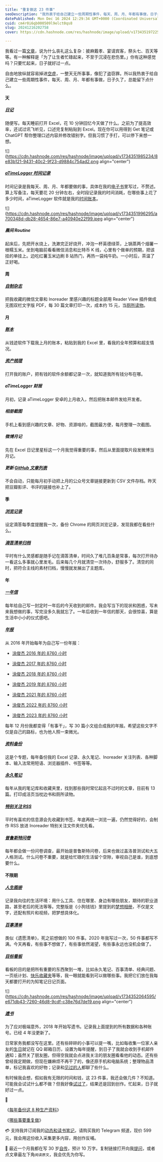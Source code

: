```yaml
---
title: "重复做这 23 件事"
seoDescription: "我热衷于给自己建立一些周期性事件，每天、周、月、年都有事做，日子久了，总能留下点什么。"
datePublished: Mon Dec 16 2024 12:29:34 GMT+0000 (Coordinated Universal Time)
cuid: cm4r0i6qb000509l9elct0qs8
slug: 20241216202758
cover: https://cdn.hashnode.com/res/hashnode/image/upload/v1734351972256/e15e4fc3-0bb8-4396-9fcf-6c2cf1e2a1c7.jpeg

---
```


我看过一篇[文章](https://www.chinakongzi.org/xsyj/xmcg/202306/t20230612_562171.htm)，说为什么丧礼这么复杂：披麻戴孝、宴请宾客，祭头七、百天等等。有一种解释是「为了让生者忙碌起来，不至于沉浸在悲伤里。」你有这种感觉吗？只要忙起来，日子就好过一点。

自由地放纵就容易掉进[空虚](https://mp.weixin.qq.com/s/l3CCKHEhsu4NWPrc20-rxA)，一整天无所事事，像犯了盗窃罪。所以我热衷于给自己建立一些周期性事件，每天、周、月、年都有事做，日子久了，总能留下点什么。

#### 天

##### [日记](https://mp.weixin.qq.com/s/OKI1YK1mMUjZmtwH9jVZ4g)

随便写。每天睡前打开 Excel，花 10 分钟回忆今天做了什么。之前为了提高效率，还试过讯飞听见，口述完复制粘贴到 Excel。现在你可以用得到 Get 笔记或 ChatGPT 帮你整理口述内容并修改错别字。但我习惯了手打，可以停下来想一想。

![](https://cdn.hashnode.com/res/hashnode/image/upload/v1734351985234/8e83b121-9431-40c2-9f23-d9884c754ad2.png align="center")

##### [aTimeLogger 时间记录](https://mp.weixin.qq.com/s/a--RLI5v2Bsp3IRkTvOnVw)

时间记录是我每天、周、月、年都要做的事，具体在我的[电子书](https://shijian.tujunjie.com/)里写过，不赘述。算上写备注，每天要花 20 分钟左右，全时段记录我的时间消耗，在哪些事上花了多少时间，aTimeLogger 软件就是我的[时间账本](https://sspai.com/post/47717)。

![](https://cdn.hashnode.com/res/hashnode/image/upload/v1734351996295/a700348d-db28-4654-86e7-a40940e22f99.jpeg align="center")

##### 晨间 Routine

起床后，先把开水烧上，洗漱完正好烧开，冲泡一杯英德绿茶，上锅蒸两个烟薯一根糯玉米。坐到电脑前看看微信消息和比特币 K 线，心里有个做单的预期，把该挂的单挂上。边吃红薯玉米边刷 B 站热门，再热一袋纯牛奶。一小时后，茶温了正好喝。

#### 周

##### [自制杂志](https://mp.weixin.qq.com/s/1U0lDunMaTlf99PZ8ObBdw)

把我收藏的微信文章和 Inoreader 里感兴趣的标题全部用 Reader View 插件做成无图双栏文字版 PDF，每 30 篇文章打印一次，成本约 15 元，当[厕所读物](https://mp.weixin.qq.com/s/bGVnicast59FvitvswOC2A)。

#### 月

##### [账本](https://mp.weixin.qq.com/s/DvOteRSF7ORTOXwHDi5CXQ)

从钱迹软件下载我上月的账本，粘贴到我的 Excel 里，看我的全年预算和超支情况。

##### [资产梳理](https://mp.weixin.qq.com/s/_zE5xmdvM5wBxsEKyjPeaQ)

打开我的账户，把有钱的软件余额都记录一次，就知道我所有钱分布在哪。

##### aTimeLogger 财报

月初，记录 aTimeLogger 安卓的上月收入，然后把账本邮件发给开发者。

##### 相册截图

手机上看到感兴趣的文章、好物、资源啥的，截图最方便，每月整理一次截图。

##### 微博月记

先在 Excel 日记里星标这一个月我觉得重要的事，然后从里面提取片段发微博当月记。

##### 更新 [GitHub 文章列表](https://github.com/CaiGeen/Hashnode-blog)

不会自动，只能每月初手动把上月的公众号文章链接更新到 CSV 文件存档。昨天把豆瓣影评、书评的链接也补上了。

#### 季

##### [浏览记录](https://mp.weixin.qq.com/s/927jLpckbcsKFwVH7QMddQ)

设定滴答每季度提醒我一次，备份 Chrome 的网页浏览记录，发现我都在看些什么。

##### [滴答清单归档](https://mp.weixin.qq.com/s/-8r9iDIbRzIibAR487fEyg)

平时有什么灵感都是随手记在滴答清单，时间久了堆几百条是常事，每次打开待办一看这么多事就心里发毛。后来每几个月就清空一次待办，舒服多了。清空的同时，把符合主线的素材归档，慢慢就发展出了主题库。

#### 年

##### [一年信](https://mp.weixin.qq.com/s/FJU-FQsbxubrVZ7G1T3Dxw)

每年给自己写一封定时一年后的今天收到的邮件。我会写当下的现状和困惑，写未来我想做的事，写完没多久我就忘了。一年后收到一年信的那天，会很惊喜，算是生活中小小的仪式感吧。

##### [年报](https://mp.weixin.qq.com/s/txiC0R1kBd9KKRDRIOocnw)

从 2016 年开始每年为自己写一份年报：

* [涂俊杰 2016 年的 8760 小时](https://mp.weixin.qq.com/s/mWGEtEBwOAlf6uFTNAKXAg)
    
* [涂俊杰 2017 年的 8760 小时](https://mp.weixin.qq.com/s?__biz=MzI3MzU5MDA1OQ==&mid=2247484438&idx=1&sn=70dc021c1d0ab16a86625f9bc9677c10&chksm=eb21b652dc563f44e43d0a3e4a2a360747f39dbca58e717c3a5abaff20fe53c561172c774ca0#rd)
    
* [涂俊杰 2018 年的 8760 小时](https://mp.weixin.qq.com/s/QZEl3droA1o3KP1RLooBqA)
    
* [涂俊杰 2019 年的 8760 小时](https://mp.weixin.qq.com/s?__biz=MzI3MzU5MDA1OQ==&mid=2247486123&idx=1&sn=1b7f16dd569747991fa2560aab452c4e&chksm=eb21b8efdc5631f9e1fc4b9266a18b5e6755ba0bdae86d221473d23bc2e6eac7161013c1b55c&token=1292930385&lang=zh_CN#rd)
    
* [涂俊杰 2021 年的 8760 小时](https://mp.weixin.qq.com/s/1Ljqp1QG5XXzhwXse5kbOg)
    
* [涂俊杰 2022 年的 8760 小时](https://mp.weixin.qq.com/s/phXq_3Pjs1ifTjN9TWvAhg)
    
* [涂俊杰 2023 年的 8760 小时](https://mp.weixin.qq.com/s?__biz=MzI3MzU5MDA1OQ==&mid=2247488436&idx=1&sn=ddfc00a434f4259d561b3ba26d5e2d79&chksm=eb21a1f0dc5628e64a8c8e6f05c93e7f1f4c52ffbb7fc3125d6e9b694d610faf37639f15c81e&token=1145682679&lang=zh_CN#rd)
    

每年 12 月份我都变得「有事干」，写 30 篇小文组合成我的年报。希望这些文字不仅是自己的路标，也为他人照一束微光。

##### [资料备份](https://mp.weixin.qq.com/s/tGJ0C1acP6ZbrIhcrV1HEQ)

这是个专题，每年备份我的 Excel 记录、永久笔记、Inoreader 关注列表、各种脚本、输入法常用短语、浏览器插件、书签等等。

##### [永久笔记](https://mp.weixin.qq.com/s/OdIPN1_f0oHB0OKms9jAjg)

每年从我的笔记库和收藏夹里，找到那些我时常忆起且不过时的文章，目前有 13 篇。打印成活页当枕边书和厕所读物。

##### [特别关注 RSS](https://mp.weixin.qq.com/s/jPspafQQg41qPStK-Mmapw)

平时有喜欢的信息源会先收藏到书签，年底再统一浏览一遍，仍然觉得好的，会制作 RSS 放进 Inoreader 特别关注文件夹优先看。

##### [普鲁斯特问卷](https://mp.weixin.qq.com/s/ugVB6kfZChNtwNYnBvn32w)

每年都会做一份问卷调查，最开始是普鲁斯特问卷，后来也做过盖洛普测试和大五人格测试。什么问卷不重要，就是给忙碌的生活留个空隙，审视自己是谁，到底想要什么。

#### 不限期

##### [人生图册](https://mp.weixin.qq.com/s/RKskj0S5-l661fBkv7dtAQ)

记录我向往的生活环境：用什么工具、住在哪里、身边有哪些朋友，期待的职业道路，甚至老后的死法等等。完整版是《小狗钱钱》里提到的[梦想相册](https://mp.weixin.qq.com/s/yYeHy-W-HlNx0ApZth1jyw)，不仅是文字，还配有照片和视频，把梦想具体化。

##### [百事清单](https://mp.weixin.qq.com/s/yLA4gM-9uimk4HA09yqiPg)

类似《遗愿清单》，死之前想做的 100 件事。2020 年我写过一次，50 件事都写不满。今天再看，有些事不想做了，有些事依然渴望，有些事永远也没机会做了。

##### [目标看板](https://mp.weixin.qq.com/s/JIb6FtDXvjTgb8nu3T34EQ)

看板的目的是把所有重要的东西聚到一堆，比如永久笔记、百事清单、经典问题、一页纸计划、[快乐收藏夹](https://mp.weixin.qq.com/s/Z6A7y_PyroDEYewZdwdTdQ)等等，我一眼就能看到可以做哪些事。我把它们放在我每天都要打开的为知笔记日记页面。

![](https://cdn.hashnode.com/res/hashnode/image/upload/v1734352064595/e671db43-7260-46d8-9cdf-c38e76d7de19.png align="center")

##### [遗书](https://mp.weixin.qq.com/s/U5-6IpuADw5ZA5B5vaGz-w)

为了应对极端意外，2018 年开始写遗书。记录我上面提到的所有数据和各种账号。已经 4 年没更新了。

日常家务我都没写在这里。还有些碎碎的小事可以提一嘴，比如每收集一位家人亲友的[生日](https://mp.weixin.qq.com/s/ODoBvNlOUGX1Cux6vxmCpA)就记在 QQ 邮箱日历，设置为每年提醒，到日子了我就会收到手机邮件通知；虽然关了朋友圈，但得空我就会点进我关注的朋友圈看看他的动态。还有些曾经我定期做，但现在嫌麻烦不再干了的，像还原手机和电脑系统；整理物品清单，标记我喜欢的好物；记录和[见过的人](https://mp.weixin.qq.com/s/iM7NDqrFgxz_eI-yiYW9Yw)都聊了些什么。

有时候我会想，假如我有无限的时间和钱，这 23 件事，我还会做几件？不知道。可能我会试试什么都不做？但我好像[试过了](https://mp.weixin.qq.com/s/l3CCKHEhsu4NWPrc20-rxA)，结果还是回到创作。忙起来，日子就好过一点。

🔗

《[每年备份这 8 种生产资料](https://mp.weixin.qq.com/s/tGJ0C1acP6ZbrIhcrV1HEQ)》

《[哪些事要重复做](https://mp.weixin.qq.com/s/q4ZrklCs8jBarPi8QQg_1Q)》

💳 支持我并订阅我的[动态和读书笔记](https://mp.weixin.qq.com/s/A_yK10ktL8Nl7RzsnGwzEg)，请购买我的 Telegram 频道，现价 599 元，我会用这份收入采集更多内容，用创作反哺。

📖 最近一个月我都在写 30 岁[自传](https://mp.weixin.qq.com/s?__biz=MzI3MzU5MDA1OQ==&mid=2247488741&idx=1&sn=3aca11b2f15bcb82156b45c8a69ae937&chksm=eb21a6a1dc562fb7bbf6242bc1a68995eba7b560a49627ac031e129b33aa29a624896186a2a3#rd)，预计 10 万字。复制链接打开向我[提问](https://wj.qq.com/s2/15897499/4fe9/)，或者点文章最左下角`阅读原文`，我会优先为你写。